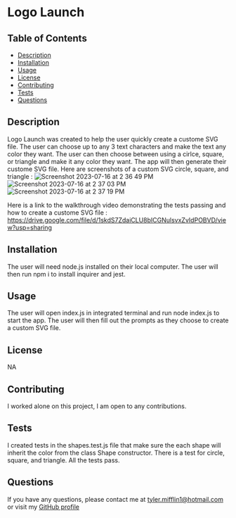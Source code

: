 # Logo Launch

## Table of Contents
* [Description](#description)
* [Installation](#installation)
* [Usage](#usage)
* [License](#license)
* [Contributing](#contributing)
* [Tests](#tests)
* [Questions](#questions)
## Description
Logo Launch was created to help the user quickly create a custome SVG file. The user can choose up to any 3 text characters and make the text any color they want. The user can then choose between using a cirlce, square, or triangle and make it any color they want. The app will then generate their custome SVG file. Here are screenshots of a custom SVG circle, square, and triangle :
![Screenshot 2023-07-16 at 2 36 49 PM](https://github.com/tylermifflin/Logo-Launch/assets/123903709/868e496f-c139-4641-8bee-17788e760b18)
![Screenshot 2023-07-16 at 2 37 03 PM](https://github.com/tylermifflin/Logo-Launch/assets/123903709/159b9f5b-0b3d-4c4e-a41e-a184a376ad08)
![Screenshot 2023-07-16 at 2 37 19 PM](https://github.com/tylermifflin/Logo-Launch/assets/123903709/e995b611-7d02-4086-bd39-9939970c6701)

Here is a link to the walkthrough video demonstrating the tests passing and how to create a custome SVG file :
https://drive.google.com/file/d/1skdS7ZdaiCLU8bICGNulsvxZvIdPOBVD/view?usp=sharing

## Installation
The user will need node.js installed on their local computer. The user will then run npm i to install inquirer and jest.
## Usage
The user will open index.js in integrated terminal and run node index.js to start the app. The user will then fill out the prompts as they choose to create a custom SVG file.
## License
NA
## Contributing
I worked alone on this project, I am open to any contributions.
## Tests
I created tests in the shapes.test.js file that make sure the each shape will inherit the color from the class Shape constructor. There is a test for circle, square, and triangle. All the tests pass. 

## Questions
If you have any questions, please contact me at [tyler.mifflin1@hotmail.com](mailto:tyler.mifflin1@hotmail.com) or visit my [GitHub profile](https://github.com/tylermifflin)
